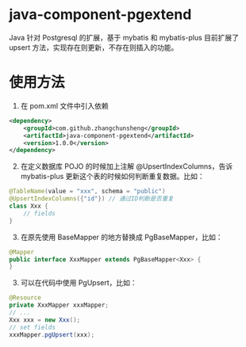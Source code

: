 # java-component-pgextend
Java 针对 Postgresql 的扩展，基于 mybatis 和 mybatis-plus
目前扩展了 upsert 方法，实现存在则更新，不存在则插入的功能。

# 使用方法
1. 在 pom.xml 文件中引入依赖
```xml
<dependency>
    <groupId>com.github.zhangchunsheng</groupId>
    <artifactId>java-component-pgextend</artifactId>
    <version>1.0.0</version>
</dependency>
```
2. 在定义数据库 POJO 的时候加上注解 @UpsertIndexColumns，告诉 mybatis-plus 更新这个表的时候如何判断重复数据。比如：
```java
@TableName(value = "xxx", schema = "public")
@UpsertIndexColumns({"id"}) // 通过ID判断是否重复
class Xxx {
    // fields
}

```
3. 在原先使用 BaseMapper 的地方替换成 PgBaseMapper，比如：
```java
@Mapper
public interface XxxMapper extends PgBaseMapper<Xxx> {
}
```
3. 可以在代码中使用 PgUpsert，比如：
```java
@Resource
private XxxMapper xxxMapper;
// ...
Xxx xxx = new Xxx();
// set fields
xxxMapper.pgUpsert(xxx);
```
